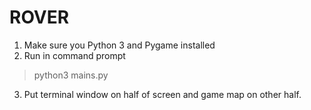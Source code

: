 # ROVER
> 
1. Make sure you Python 3 and Pygame installed
2. Run in command prompt
>python3 mains.py
3. Put terminal window on half of screen and game map on other half.
